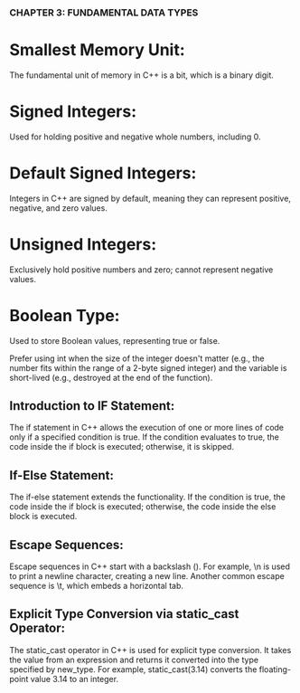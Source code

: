 ### CHAPTER 3: FUNDAMENTAL DATA TYPES

# Smallest Memory Unit:
The fundamental unit of memory in C++ is a bit, which is a binary digit.

# Signed Integers: 
Used for holding positive and negative whole numbers, including 0.

# Default Signed Integers: 
Integers in C++ are signed by default, meaning they can represent positive, negative, and zero values.

# Unsigned Integers: 
Exclusively hold positive numbers and zero; cannot represent negative values.

# Boolean Type: 
Used to store Boolean values, representing true or false.

Prefer using int when the size of the integer doesn't matter (e.g., the number fits within the range of a 2-byte signed integer) and the variable is short-lived (e.g., destroyed at the end of the function).

## Introduction to IF Statement:

The if statement in C++ allows the execution of one or more lines of code only if a specified condition is true. If the condition evaluates to true, the code inside the if block is executed; otherwise, it is skipped.

## If-Else Statement:

The if-else statement extends the functionality. If the condition is true, the code inside the if block is executed; otherwise, the code inside the else block is executed.

## Escape Sequences:

Escape sequences in C++ start with a backslash (\). For example, \n is used to print a newline character, creating a new line. Another common escape sequence is \t, which embeds a horizontal tab.

## Explicit Type Conversion via static_cast Operator:

The static_cast operator in C++ is used for explicit type conversion. It takes the value from an expression and returns it converted into the type specified by new_type. For example, static_cast<int>(3.14) converts the floating-point value 3.14 to an integer.






